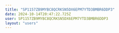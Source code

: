 ```yaml
---
title: "SP1157ZB9MYBC8QCRKSN5DX6EPM7YTD3BMBR6DDP3"
date: 2024-10-14T20:47:22.725Z
user: SP1157ZB9MYBC8QCRKSN5DX6EPM7YTD3BMBR6DDP3
layout: "users"
---
```

    